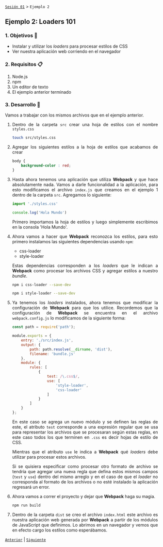 [`Sesión 01`](../Readme.md) > `Ejemplo 2`

## Ejemplo 2: Loaders 101 

<div style="text-align: justify;">

### 1. Objetivos :dart:

- Instalar y utilizar los *loaders* para procesar estilos de CSS
- Ver nuestra aplicación web corriendo en el navegador

### 2. Requisitos :clipboard:

1. Node.js
2. npm
3. Un editor de texto
4. El ejemplo anterior terminado

### 3. Desarrollo :rocket:

Vamos a trabajar con los mismos archivos que en el ejemplo anterior. 

1. Dentro de la carpeta `src` crear una hoja de estilos con el nombre `styles.css`

    ```bash
    touch src/styles.css
    ```

2. Agregar los siguientes estilos a la hoja de estilos que acabamos de crear

    ```css
    body {
    	background-color : red;
    }
    ```

3. Hasta ahora tenemos una aplicación que utiliza <b>Webpack</b> y que hace absolutamente nada. Vamos a darle funcionalidad a la aplicación, para esto modificamos el archivo `index.js` que creamos en el ejemplo 1 dentro de la carpeta `src`. Agregamos lo siguiente:

    ```javascript
    import './styles.css'

    console.log('Hola Mundo')
    ```

	Primero importamos la hoja de estilos y luego simplemente escribimos en la consola 'Hola Mundo'.

4. Ahora vamos a hacer que <b>Webpack</b> reconozca los estilos, para esto primero instalamos las siguientes dependencias usando `npm`: 
	- css-loader
	- style-loader 

   Estas dependencias corresponden a los *loaders* que le indican a <b>Webpack</b> como procesar los archivos CSS y agregar estilos a nuestro *bundle*.
    ```bash
    npm i css-loader --save-dev

    npm i style-loader --save-dev
    ```
5. Ya tenemos los *loaders* instalados, ahora tenemos que modificar la configuración de <b>Webpack</b> para que los utilice. Recordemos que la configuración de <b>Webpack</b> se encuentra en el archivo `webpack.config.js` lo modificamos de la siguiente forma:

    ```javascript
    const path = require('path');

    module.exports = {
    	entry: './src/index.js',
  		output: {
    		path: path.resolve(__dirname, 'dist'),
    		filename: 'bundle.js'
  		},
  		module: {
    		rules: [
      			{
        			test: /\.css$/,
        			use: [
          				'style-loader',
          				'css-loader'
        			]
      			}
    		]
  		}
	};
    ```
    En este caso se agrega un nuevo módulo y se definen las reglas de este, el atributo `test` corresponde a una expresión regular que se usa para representar los archivos que se procesaran según estas reglas, en este caso todos los que terminen en `.css` es decir hojas de estilo de CSS.

    Mientras que el atributo `use` le indica a <b>Webpack</b> qué *loaders* debe utilizar para procesar estos archivos.

    Si se quisiera especificar como procesar otro formato de archivo se tendría que agregar una nueva regla que defina estos mismos campos (`test` y `use`) dentro del mismo arreglo y en el caso de que el *loader* no corresponda al formato de los archivos o no esté instalado la aplicación regresará un error.


6. Ahora vamos a correr el proyecto y dejar que <b>Webpack</b> haga su magia.

    ```bash
    npm run build
    ```

7. Dentro de la carpeta `dist` se creo el archivo `index.html` este archivo es nuestra aplicación web generada por <b>Webpack</b> a partir de los módulos de JavaScript que definimos. Lo abrimos en un navegador y vemos que en efecto cargo los estilos como esperábamos.

[`Anterior`](../Readme.md#loaders) | [`Siguiente`](../ejemplo-03/Readme.md)

</div>


